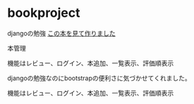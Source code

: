 # bookproject
djangoの勉強
[この本を見て作りました](https://www.amazon.co.jp/Django%E3%81%AE%E3%83%84%E3%83%9C%E3%81%A8%E3%82%B3%E3%83%84%E3%81%8C%E3%82%BC%E3%83%83%E3%82%BF%E3%82%A4%E3%81%AB%E3%82%8F%E3%81%8B%E3%82%8B%E6%9C%AC-%E7%AC%AC2%E7%89%88-%E5%A4%A7%E6%A9%8B%E4%BA%AE%E5%A4%AA/dp/4798066052/ref=sr_1_1_sspa?__mk_ja_JP=%E3%82%AB%E3%82%BF%E3%82%AB%E3%83%8A&crid=1KKYO1U7I2GQP&keywords=django&qid=1666445337&qu=eyJxc2MiOiI1LjM0IiwicXNhIjoiNC44MyIsInFzcCI6IjQuNzIifQ%3D%3D&sprefix=django%2Caps%2C205&sr=8-1-spons&psc=1&spLa=ZW5jcnlwdGVkUXVhbGlmaWVyPUExUUhJOUxWSjEyRDZSJmVuY3J5cHRlZElkPUEwMjY4MTU5MllVMkRGN09IQTc5VCZlbmNyeXB0ZWRBZElkPUFHN05WVUtKVEVTOFAmd2lkZ2V0TmFtZT1zcF9hdGYmYWN0aW9uPWNsaWNrUmVkaXJlY3QmZG9Ob3RMb2dDbGljaz10cnVl)

本管理

機能はレビュー、ログイン、本追加、一覧表示、評価順表示

djangoの勉強なのにbootstrapの便利さに気づかせてくれました。

機能はレビュー、ログイン、本追加、一覧表示、評価順表示
